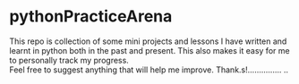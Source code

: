 # pythonPracticeArena
This repo is collection of some mini projects and lessons I have written and learnt in python both in the past and present.
This also makes it easy for me to personally track my progress.<br/>
Feel free to suggest anything that will help me improve. Thank.s!...............
..
